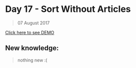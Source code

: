 # Day 17 - Sort Without Articles
> 07 August 2017

[Click here to see DEMO](https://noeemi.github.io/JavaScript30/Day17-SortWithoutArticles/)

## New  knowledge:
> nothing new :(
